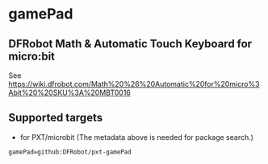 # gamePad

## DFRobot Math & Automatic Touch Keyboard for micro:bit

See https://wiki.dfrobot.com/Math%20%26%20Automatic%20for%20micro%3Abit%20%20SKU%3A%20MBT0016

## Supported targets

* for PXT/microbit
(The metadata above is needed for package search.)
```package
gamePad=github:DFRobot/pxt-gamePad
```
